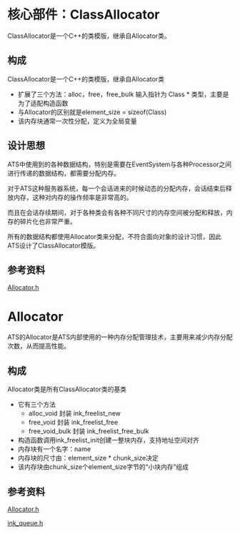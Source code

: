 # 核心部件：ClassAllocator

ClassAllocator是一个C++的类模版，继承自Allocator类。


## 构成

ClassAllocator是一个C++的类模版，继承自Allocator类
   - 扩展了三个方法：alloc，free，free_bulk 输入指针为 Class * 类型，主要是为了适配构造函数
   - 与Allocator的区别就是element_size = sizeof(Class)
   - 该内存块通常一次性分配，定义为全局变量


## 设计思想

ATS中使用到的各种数据结构，特别是需要在EventSystem与各种Processor之间进行传递的数据结构，都需要分配内存。

对于ATS这种服务器系统，每一个会话进来的时候动态的分配内存，会话结束后释放内存，这种对内存的操作频率是非常高的。

而且在会话存续期间，对于各种类会有各种不同尺寸的内存空间被分配和释放，内存的碎片化也非常严重。

所有的数据结构都使用Allocator类来分配，不符合面向对象的设计习惯，因此ATS设计了ClassAllocator模版。

## 参考资料
[Allocator.h](http://github.com/apache/trafficserver/tree/master/lib/ts/Allocator.h)

# Allocator

ATS的Allocator是ATS内部使用的一种内存分配管理技术，主要用来减少内存分配次数，从而提高性能。

## 构成

Allocator类是所有ClassAllocator类的基类
   - 它有三个方法
      - alloc_void 封装 ink_freelist_new
      - free_void 封装 ink_freelist_free
      - free_void_bulk 封装 ink_freelist_free_bulk
   - 构造函数调用ink_freelist_init创建一整块内存，支持地址空间对齐
   - 内存块有一个名字：name
   - 内存块的尺寸由：element_size * chunk_size决定
   - 该内存块由chunk_size个element_size字节的“小块内存”组成

## 参考资料
[Allocator.h](http://github.com/apache/trafficserver/tree/master/lib/ts/Allocator.h)

[ink_queue.h](http://github.com/apache/trafficserver/tree/master/lib/ts/ink_queue.h)
